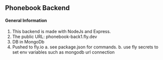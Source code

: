 ## Phonebook Backend

#### General Information

1. This backend is made with NodeJs and Express.
2. The public URL: phonebook-back1.fly.dev
3. DB in MongoDb
4. Pushed to fly.io
   a. see package.json for commands.
   b. use fly secrets to set env variables such as mongodb url connection
